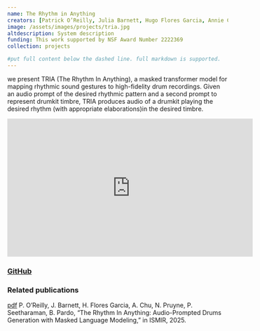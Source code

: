```yaml
---
name: The Rhythm in Anything
creators: [Patrick O’Reilly, Julia Barnett, Hugo Flores Garcia, Annie Chu, Nathan Pruyne, Prem Seetharaman, Bryan Pardo]
image: /assets/images/projects/tria.jpg
altdescription: System description
funding: This work supported by NSF Award Number 2222369
collection: projects

#put full content below the dashed line. full markdown is supported.
---
```

we present TRIA (The Rhythm In Anything), a masked transformer model for mapping rhythmic sound gestures to high-fidelity drum recordings. Given an audio prompt of the desired rhythmic pattern and a second prompt to represent drumkit timbre, TRIA produces audio of a drumkit playing the desired rhythm (with appropriate elaborations)in the desired timbre. 

<iframe width="560" height="315" src="https://oreillyp.github.io/tria/assets/video/tria_compressed.mp4" title="video player" frameborder="0" allow="accelerometer; autoplay; clipboard-write; encrypted-media; gyroscope; picture-in-picture; web-share" referrerpolicy="strict-origin-when-cross-origin" allowfullscreen></iframe>

### [GitHub](https://oreillyp.github.io/tria/) 

### Related publications
[pdf](/assets/papers/oreilly2025ismir.pdf) P. O’Reilly, J. Barnett, H. Flores Garcia, A. Chu, N. Pruyne, P. Seetharaman, B. Pardo, “The Rhythm In Anything: Audio-Prompted Drums Generation with Masked Language Modeling,” in ISMIR, 2025.


